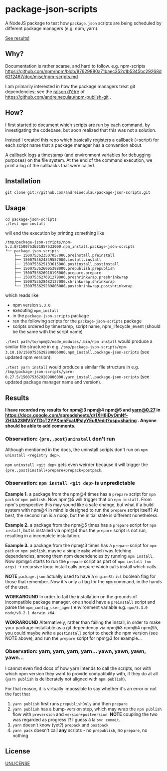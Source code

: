 # package-json-scripts

A NodeJS package to test how `package.json` scripts are being scheduled by
different package managers (e.g. npm, yarn).

[See results!](#results)


## Why?

Documentation is rather scarse, and hard to follow.
e.g. npm-scripts https://github.com/npm/npm/blob/87629880a71baec352c1b5345bc29268d6212467/doc/misc/npm-scripts.md

I am primarily interested in how the package managers treat git dependencies;
see the [raison d'être](https://github.com/andreineculau/npm-publish-git#raison-dêtre)
of https://github.com/andreineculau/npm-publish-git .


## How?

I first started to document which scripts are run by each command,
by investigating the codebase, but soon realized that this was not a solution.

Instead I created this repo which basically registers a callback (=script) for each script name
that a package manager has a convention about.

A callback logs a timestamp (and environment variables for debugging purposes) on the file system.
At the end of the command execution, we print a log of the callbacks that were called.


## Installation

```shell
git clone git://github.com/andreineculau/package-json-scripts.git
```


## Usage

```shell
cd package-json-scripts
./test npm install
```

will end the execution by printing something like

```
/tmp/package-json-scripts/npm-5.3.0/1500753621857633000.npm_install.package-json-scripts
└── package-json-scripts
    ├── 1500753623507057000.preinstall.preinstall
    ├── 1500753624339557000.install.install
    ├── 1500753625133615000.postinstall.postinstall
    ├── 1500753626005398000.prepublish.prepublish
    ├── 1500753626918195000.prepare.prepare
    ├── 1500753627691279000.preshrinkwrap.preshrinkwrap
    ├── 1500753628482127000.shrinkwrap.shrinkwrap
    └── 1500753629289806000.postshrinkwrap.postshrinkwrap
```

which reads like

- npm version `5.3.0`
- executing `npm_install`
- in the `package-json-scripts` package
- ran the following scripts for the `package-json-scripts` package
- scripts ordered by timestamp, script name, npm_lifecycle_event (should be the same with the script name)

`./test path/to/npm@2/node_modules/.bin/npm install` would produce a similar file structure in
e.g. `/tmp/package-json-scripts/npm-3.10.10/1500753629289806000.npm_install.package-json-scripts`
(see updated npm version).

`./test yarn install` would produce a similar file structure in
e.g. `/tmp/package-json-scripts/yarn-0.27.5/1500753629289806000.yarn_install.package-json-scripts`
(see updated package manager name and version).


## Results

**I have recorded my results for npm@3 npm@4 npm@5 and yarn@0.27 in
https://docs.google.com/spreadsheets/d/1XH8iDyOmNf-ZH3A2SMV5YTDcT2YPXmhFcaUPsIyYEu8/edit?usp=sharing .
Anyone should be able to add comments.**


### Observation: `{pre,,post}uninstall` don't run

Although mentioned in the docs, the uninstall scripts don't run on `npm uninstall <registry dep>`.

`npm uninstall <git dep>` gets even weirder because it will trigger the `{pre,,post}install+prepare+prepack+postpack`.


### Observation: `npm install <git dep>` is unpredictable

**Example 1.** a package from the npm@4 times has a `prepare` script for `npm pack` or `npm publish`.
Now npm@5 will trigger that on `npm install`. From npm's perspective this may sound like a safe change,
but what if a build system with npm@4 in mind is designed to run the `prepare` script itself?
At best, the second run is a noop, but the initial state is different nonetheless.

**Example 2.** a package from the npm@5 times has a `prepare` script for `npm install`, but is installed
via npm@4 thus the `prepare` script is not run, resulting in a incomplete installation.

**Example 3.** a package from the npm@3 times has a `prepare` script for `npm pack` or `npm publish`,
maybe a simple `make` which was fetching dependencies, among them npm dependencies by running `npm install`.
Now npm@4 starts to run the `prepare` script as part of `npm install (no args)` -> recursive loop:
install calls prepare which calls install which calls...

**NOTE** `package.json` actually used to have a `engineStrict` boolean flag for those that remember.
Now it's only a flag for the `npm` command, in the hands of the user.

**WORKAROUND** In order to fail the installation on the grounds of incompatible package manager,
one should have a `preinstall` script and parse the `npm_config_user_agent` environment variable
e.g. `npm/5.3.0 node/v8.2.1 darwin x64`.

**WOKRAROUND** Alternatively, rather than failing the install,
in order to make your package installable as a git dependency via npm@3 npm@4 npm@5,
you could maybe write a `postinstall` script to check the npm version (see NOTE above),
and run the `prepare` script for npm@3 for example...


### Observation: yarn, yarn, yarn, yarn... yawn, yawn, yawn, yawn...

I cannot even find docs of how yarn intends to call the scripts,
nor with which npm version they want to provide compatibility with, if they do at all
(`yarn publish` is deliberately not aligned with `npm publish`).

For that reason, it is virtually impossible to say whether it's an error or not
the fact that

1. `yarn publish` first runs `prepublishOnly` and then `prepare`
1. `yarn publish` has a bump-version step,
   which may wrap the `npm publish` flow with `preversion` and `version+postversion`.
   **NOTE** coupling the two was regarded as progress ?! I guess á la `svn commit`.
1. `yarn` doesn't know (yet?) `prepack` and `postpack`
1. `yarn pack` doesn't call **any** scripts - no `prepublish`, no `prepare`, no nothing


## License

[UNLICENSE](UNLICENSE)
